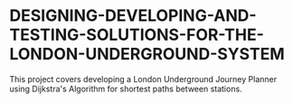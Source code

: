 # DESIGNING-DEVELOPING-AND-TESTING-SOLUTIONS-FOR-THE-LONDON-UNDERGROUND-SYSTEM
This project covers developing a London Underground Journey Planner using Dijkstra's Algorithm for shortest paths between stations.
